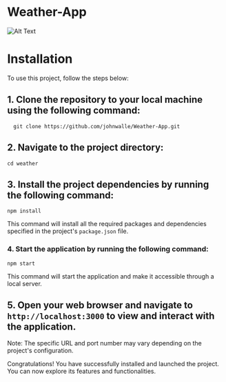 # **Weather-App**
![Alt Text](https://i.imgur.com/bpGYplu.png)


# Installation

To use this project, follow the steps below:

## 1. Clone the repository to your local machine using the following command:

`  git clone https://github.com/johnwalle/Weather-App.git`



## 2. Navigate to the project directory:


   `cd weather`




## 3. Install the project dependencies by running the following command:


   `npm install`
 

  
   
   This command will install all the required packages and dependencies specified in the project's `package.json` file.



### 4. Start the application by running the following command:


   `npm start`


   This command will start the application and make it accessible through a local server.


## 5. Open your web browser and navigate to `http://localhost:3000` to view and interact with the application.

   Note: The specific URL and port number may vary depending on the project's configuration.

Congratulations! You have successfully installed and launched the project. You can now explore its features and functionalities.

